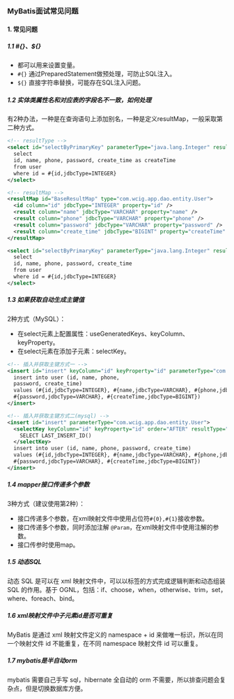 ### MyBatis面试常见问题



#### 1. 常见问题

##### 1.1 #{}、${}

* 都可以用来设置变量。
* `#{}` 通过PreparedStatement做预处理，可防止SQL注入。
* `${}` 直接字符串替换，可能存在SQL注入问题。



##### 1.2 实体类属性名和对应表的字段名不一致，如何处理

有2种办法，一种是在查询语句上添加别名，一种是定义resultMap，一般采取第二种方式。

```xml
<!-- resultType -->
<select id="selectByPrimaryKey" parameterType="java.lang.Integer" resultType="com.wcig.app.dao.entity.User">
  select 
  id, name, phone, password, create_time as createTime
  from user
  where id = #{id,jdbcType=INTEGER}
</select>

<!-- resultMap -->
<resultMap id="BaseResultMap" type="com.wcig.app.dao.entity.User">
  <id column="id" jdbcType="INTEGER" property="id" />
  <result column="name" jdbcType="VARCHAR" property="name" />
  <result column="phone" jdbcType="VARCHAR" property="phone" />
  <result column="password" jdbcType="VARCHAR" property="password" />
  <result column="create_time" jdbcType="BIGINT" property="createTime" />
</resultMap>

<select id="selectByPrimaryKey" parameterType="java.lang.Integer" resultMap="BaseResultMap">
  select 
  id, name, phone, password, create_time
  from user
  where id = #{id,jdbcType=INTEGER}
</select>
```



##### 1.3 如果获取自动生成主键值

2种方式（MySQL）：

* 在select元素上配置属性：useGeneratedKeys、keyColumn、keyProperty。
* 在select元素在添加子元素：selectKey。

```xml
<!-- 插入并获取主键方式一 -->
<insert id="insert" keyColumn="id" keyProperty="id" parameterType="com.wcig.app.dao.entity.User" useGeneratedKeys="true">
  insert into user (id, name, phone, 
  password, create_time)
  values (#{id,jdbcType=INTEGER}, #{name,jdbcType=VARCHAR}, #{phone,jdbcType=VARCHAR}, 
  #{password,jdbcType=VARCHAR}, #{createTime,jdbcType=BIGINT})
</insert>

<!-- 插入并获取主键方式二(mysql) -->
<insert id="insert" parameterType="com.wcig.app.dao.entity.User">
  <selectKey keyColumn="id" keyProperty="id" order="AFTER" resultType="integer">
    SELECT LAST_INSERT_ID()
  </selectKey>
  insert into user (id, name, phone, password, create_time)
  values (#{id,jdbcType=INTEGER}, #{name,jdbcType=VARCHAR}, #{phone,jdbcType=VARCHAR},
  #{password,jdbcType=VARCHAR}, #{createTime,jdbcType=BIGINT})
</insert>
```



##### 1.4 mapper接口传递多个参数

3种方式（建议使用第2种）：

* 接口传递多个参数，在xml映射文件中使用占位符`#{0},#{1}`接收参数。
* 接口传递多个参数，同时添加注解 `@Param`，在xml映射文件中使用注解的参数。
* 接口传参时使用map。



##### 1.5 动态SQL

动态 SQL 是可以在 xml 映射文件中，可以以标签的方式完成逻辑判断和动态组装 SQL 的作用。基于 OGNL，包括：if、choose，when，otherwise、trim，set，where、foreach、bind。



##### 1.6 xml映射文件中子元素id是否可重复

MyBatis 是通过 xml 映射文件定义的 namespace + id 来做唯一标识，所以在同一个映射文件 id 不能重复，在不同 namespace 映射文件 id 可以重复。



##### 1.7 mybatis是半自动orm

mybatis 需要自己手写 sql，hibernate 全自动的 orm 不需要，所以排查问题会复杂点，但是切换数据库方便。





